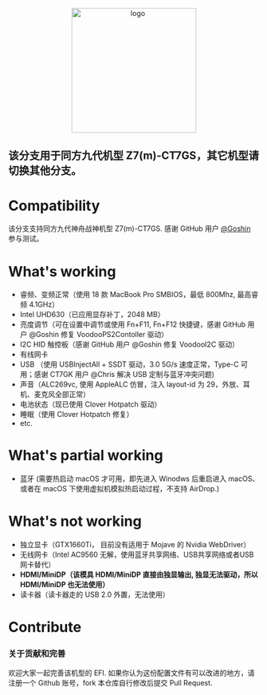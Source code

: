 <p align="center">
<img src="https://i.loli.net/2020/01/05/QilbpRdq4awGfSX.png" width="250px" alt="logo">
</p>



<h2>该分支用于同方九代机型 Z7(m)-CT7GS，其它机型请切换其他分支。</h2>

# Compatibility

该分支支持同方九代神舟战神机型 Z7(m)-CT7GS. 感谢 GitHub 用户 [@Goshin](https://github.com/Goshin) 参与测试。

# What's working

- 睿频、变频正常（使用 18 款 MacBook Pro SMBIOS，最低 800Mhz, 最高睿频 4.1GHz）
- Intel UHD630（已应用显存补丁，2048 MB）
- 亮度调节（可在设置中调节或使用 Fn+F11, Fn+F12 快捷键，感谢 GitHub 用户 @Goshin 修复 VoodooPS2Contoller 驱动）
- I2C HID 触控板（感谢 GitHub 用户 @Goshin 修复 VoodooI2C 驱动）
- 有线网卡
- USB （使用 USBInjectAll + SSDT 驱动，3.0 5G/s 速度正常，Type-C 可用；感谢 CT7GK 用户 @Chris 解决 USB 定制与蓝牙冲突问题)
- 声音（ALC269vc, 使用 AppleALC 仿冒，注入 layout-id 为 29，外放、耳机、麦克风全部正常）
- 电池状态（现已使用 Clover Hotpatch 驱动）
- 睡眠（使用 Clover Hotpatch 修复）
- etc.

# What's partial working

- 蓝牙 (需要热启动 macOS 才可用，即先进入 Winodws 后重启进入 macOS、或者在 macOS 下使用虚拟机模拟热启动过程，不支持 AirDrop.)
# What's not working

- 独立显卡（GTX1660Ti， 目前没有适用于 Mojave 的 Nvidia WebDriver）
- 无线网卡（Intel AC9560 无解，使用蓝牙共享网络、USB共享网络或者USB网卡替代）
- **HDMI/MiniDP（该模具 HDMI/MiniDP 直接由独显输出, 独显无法驱动，所以 HDMI/MiniDP 也无法使用）**
- 读卡器（读卡器走的 USB 2.0 外置，无法使用）

# Contribute

### 关于贡献和完善

欢迎大家一起完善该机型的 EFI. 如果你认为这份配置文件有可以改进的地方，请注册一个 Github 账号，fork 本仓库自行修改后提交 Pull Request.
